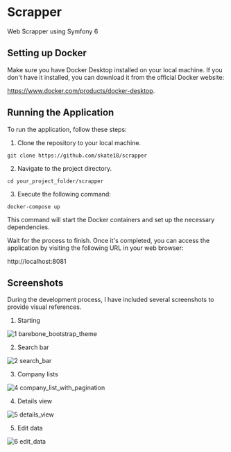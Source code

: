 # Scrapper
Web Scrapper using Symfony 6

Setting up Docker
---------------
Make sure you have Docker Desktop installed on your local machine. If you don't have it installed, you can download it from the official Docker website: 

https://www.docker.com/products/docker-desktop.

Running the Application
---------------
To run the application, follow these steps:

1. Clone the repository to your local machine.
```
git clone https://github.com/skate18/scrapper
```
2. Navigate to the project directory.
```
cd your_project_folder/scrapper
```
3. Execute the following command:
```
docker-compose up
```

This command will start the Docker containers and set up the necessary dependencies.

Wait for the process to finish. Once it's completed, you can access the application by visiting the following URL in your web browser:

http://localhost:8081


Screenshots
---------------
During the development process, I have included several screenshots to provide visual references.

1. Starting 

![1  barebone_bootstrap_theme](https://github.com/skate18/scrapper/assets/67493514/3a9aada0-e350-4f14-9097-ca10984e5152)

2. Search bar

![2  search_bar](https://github.com/skate18/scrapper/assets/67493514/89aa88b9-d181-478b-8154-a5f795ec56a6)

3. Company lists

![4  company_list_with_pagination](https://github.com/skate18/scrapper/assets/67493514/5c05d2ae-1a9b-40e9-8397-19288af13320)

4. Details view

![5  details_view](https://github.com/skate18/scrapper/assets/67493514/59dab6a2-e09c-497c-b933-ee2b180fc11d)

5. Edit data

![6  edit_data](https://github.com/skate18/scrapper/assets/67493514/536a36ba-be78-43d8-acb1-cb44091bd490)

